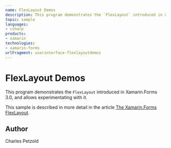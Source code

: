 ```yaml
---
name: FlexLayout Demos
description: This program demonstrates the `FlexLayout` introduced in Xamarin.Forms 3.0, and allows experimentating with it.  This sample is described in more d...
topic: sample
languages:
- csharp
products:
- xamarin
technologies:
- xamarin-forms
urlFragment: userinterface-flexlayoutdemos
---
```

FlexLayout Demos
================

This program demonstrates the `FlexLayout` introduced in Xamarin.Forms 3.0, and allows experimentating with it.

This sample is described in more detail in the article [The Xamarin.Forms FlexLayout](https://docs.microsoft.com/xamarin/xamarin-forms/user-interface/layouts/flex-layout).

Author
------

Charles Petzold
